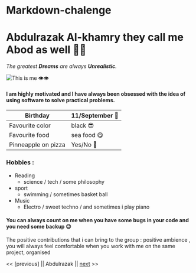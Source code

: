 # Markdown-chalenge

# Abdulrazak Al-khamry they call me Abod as well 🤷‍♂️

*The greatest **Dreams** are always **Unrealistic**.*

![This is me 👁👁](https://avatars3.githubusercontent.com/u/70669257?s=460&u=4f57f94ca6bc03191d6790710e95c0164d946f3c&v=4/100/100)
####  I am highly motivated and I have always been obsessed with the idea of using software to solve practical problems.

|Birthday|11/September 🥳|
|---|---|
|Favourite color|black 😎|
|Favourite food| sea food 😋|
|Pinneapple on pizza|Yes/No 🤔|

### Hobbies :
- Reading
  - science / tech / some philosophy
- sport
  - swimming / sometimes basket ball
- Music
  - Electro / sweet techno / and sometimes i play piano 

#### You can always count on me when you have some bugs in your code and you need some backup 😉
The positive contributions that i can bring to the group : positive ambience , you will always feel comfortable when you work with me on the same project, organised


<< [previous] || Abdulrazak || [next](https://github.com/Ahmad-Hendi/markdown-challeng-/blob/master/README.md) >>
